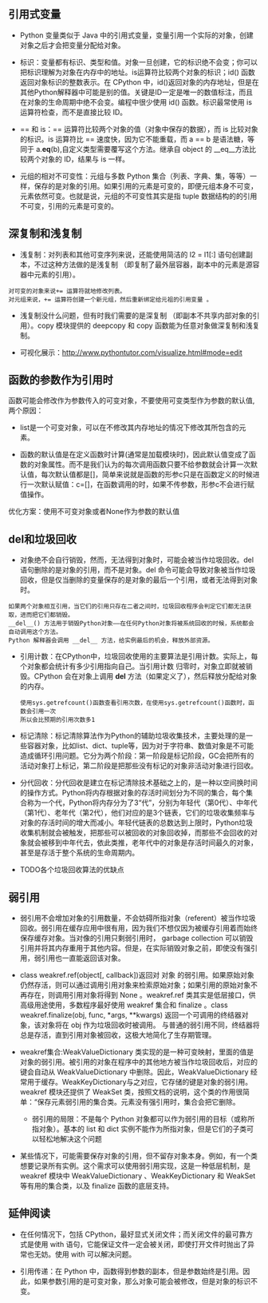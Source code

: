 ## 引用式变量

* Python 变量类似于 Java 中的引用式变量，变量引用一个实际的对象，创建对象之后才会把变量分配给对象。

* 标识：变量都有标识、类型和值。对象一旦创建，它的标识绝不会变；你可以把标识理解为对象在内存中的地址。is运算符比较两个对象的标识；id() 函数返回对象标识的整数表示。在 CPython 中，id()返回对象的内存地址，但是在其他Python解释器中可能是别的值。关键是ID一定是唯一的数值标注，而且在对象的生命周期中绝不会变。编程中很少使用 id() 函数。标识最常使用 is 运算符检查，而不是直接比较 ID。

* == 和 is：== 运算符比较两个对象的值（对象中保存的数据），而 is 比较对象的标识。is 运算符比 == 速度快，因为它不能重载，而 a == b 是语法糖，等同于 a.__eq__(b),自定义类型需要覆写这个方法。继承自 object 的 __eq__方法比较两个对象的 ID，结果与 is 一样。

* 元组的相对不可变性：元组与多数 Python 集合（列表、字典、集，等等）一样，保存的是对象的引用。如果引用的元素是可变的，即便元组本身不可变，元素依然可变。也就是说，元组的不可变性其实是指 tuple 数据结构的的引用不可变，引用的元素是可变的。

## 深复制和浅复制

* 浅复制：对列表和其他可变序列来说，还能使用简洁的 l2 = l1[:] 语句创建副本，不过这种方法做的是浅复制 （即复制了最外层容器，副本中的元素是源容器中元素的引用）。
```
对可变的对象来说+= 运算符就地修改列表。
对元组来说，+= 运算符创建一个新元组，然后重新绑定给元祖的引用变量 。
```
* 浅复制没什么问题，但有时我们需要的是深复制 （即副本不共享内部对象的引用）。copy 模块提供的 deepcopy 和 copy 函数能为任意对象做深复制和浅复制。

* 可视化展示：http://www.pythontutor.com/visualize.html#mode=edit


## 函数的参数作为引用时
函数可能会修改作为参数传入的可变对象，不要使用可变类型作为参数的默认值,两个原因：

* list是一个可变对象，可以在不修改其内存地址的情况下修改其所包含的元素。

* 函数的默认值是在定义函数时计算(通常是加载模块时)，因此默认值变成了函数的对象属性。而不是我们认为的每次调用函数只要不给参数就会计算一次默认值，每次默认值都是[]，简单来说就是函数的形参c只是在函数定义的时候进行一次默认赋值：c=[]，在函数调用的时，如果不传参数，形参c不会进行赋值操作。

优化方案：使用不可变对象或者None作为参数的默认值

## del和垃圾回收

* 对象绝不会自行销毁，然而，无法得到对象时，可能会被当作垃圾回收。del语句删除的是对象的引用，而不是对象。del 命令可能会导致对象被当作垃圾回收，但是仅当删除的变量保存的是对象的最后一个引用，或者无法得到对象时。
```
如果两个对象相互引用，当它们的引用只存在二者之间时，垃圾回收程序会判定它们都无法获取，进而把它们都销毁。
__del__() 方法用于销毁Python对象——在任何Python对象将被系统回收的时候，系统都会自动调用这个方法。
Python 解释器会调用 __del__ 方法，给实例最后的机会，释放外部资源。
```

* 引用计数：在CPython中，垃圾回收使用的主要算法是引用计数。实际上，每个对象都会统计有多少引用指向自己。当引用计数 归零时，对象立即就被销毁。CPython 会在对象上调用 __del__ 方法（如果定义了），然后释放分配给对象的内存。

    ```
    使用sys.getrefcount()函数查看引用次数，在使用sys.getrefcount()函数时，函数会引用一次
    所以会比预期的引用次数多1
    ```

* 标记清除：标记清除算法作为Python的辅助垃圾收集技术，主要处理的是一些容器对象，比如list、dict、tuple等，因为对于字符串、数值对象是不可能造成循环引用问题。它分为两个阶段：第一阶段是标记阶段，GC会把所有的活动对象打上标记，第二阶段是把那些没有标记的对象非活动对象进行回收。

* 分代回收：分代回收是建立在标记清除技术基础之上的，是一种以空间换时间的操作方式。Python将内存根据对象的存活时间划分为不同的集合，每个集合称为一个代，Python将内存分为了3“代”，分别为年轻代（第0代）、中年代（第1代）、老年代（第2代），他们对应的是3个链表，它们的垃圾收集频率与对象的存活时间的增大而减小。年轻代链表的总数达到上限时，Python垃圾收集机制就会被触发，把那些可以被回收的对象回收掉，而那些不会回收的对象就会被移到中年代去，依此类推，老年代中的对象是存活时间最久的对象，甚至是存活于整个系统的生命周期内。

* TODO各个垃圾回收算法的优缺点

## 弱引用

* 弱引用不会增加对象的引用数量，不会妨碍所指对象（referent）被当作垃圾回收。弱引用在缓存应用中很有用，因为我们不想仅因为被缓存引用着而始终保存缓存对象。当对像的引用只剩弱引用时， garbage collection 可以销毁引用并将其内存重用于其他内容。但是，在实际销毁对象之前，即使没有强引用，弱引用也一直能返回该对象。

* class weakref.ref(object[, callback])返回对 对象 的弱引用。如果原始对象仍然存活，则可以通过调用引用对象来检索原始对象；如果引用的原始对象不再存在，则调用引用对象将得到 None 。weakref.ref 类其实是低层接口，供高级用途使用，多数程序最好使用 weakref 集合和 finalize 。class weakref.finalize(obj, func, *args, **kwargs)
返回一个可调用的终结器对象，该对象将在 obj 作为垃圾回收时被调用。 与普通的弱引用不同，终结器将总是存活，直到引用对象被回收，这极大地简化了生存期管理。

* weakref集合:WeakValueDictionary 类实现的是一种可变映射，里面的值是对象的弱引用。被引用的对象在程序中的其他地方被当作垃圾回收后，对应的键会自动从 WeakValueDictionary 中删除。因此，WeakValueDictionary 经常用于缓存。WeakKeyDictionary与之对应，它存储的键是对象的弱引用。weakref 模块还提供了 WeakSet 类，按照文档的说明，这个类的作用很简单：“保存元素弱引用的集合类。元素没有强引用时，集合会把它删除。

    * 弱引用的局限：不是每个 Python 对象都可以作为弱引用的目标（或称所指对象）。基本的 list 和 dict 实例不能作为所指对象，但是它们的子类可以轻松地解决这个问题
    
* 某些情况下，可能需要保存对象的引用，但不留存对象本身。例如，有一个类想要记录所有实例。这个需求可以使用弱引用实现，这是一种低层机制，是 weakref 模块中 WeakValueDictionary 、WeakKeyDictionary 和 WeakSet 等有用的集合类，以及 finalize 函数的底层支持。

## 延伸阅读

* 在任何情况下，包括 CPython，最好显式关闭文件；而关闭文件的最可靠方式是使用 with 语句，它能保证文件一定会被关闭，即使打开文件时抛出了异常也无妨。使用 with 可以解决问题。

* 引用传递：在 Python 中，函数得到参数的副本，但是参数始终是引用。因此，如果参数引用的是可变对象，那么对象可能会被修改，但是对象的标识不变。